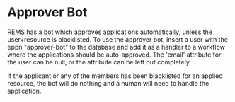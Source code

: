 # Approver Bot

REMS has a bot which approves applications automatically, unless the user+resource is blacklisted. To use the approver bot, insert a user with the eppn "approver-bot" to the database and add it as a handler to a workflow where the applications should be auto-approved. The 'email' attribute for the user can be null, or the attribute can be left out completely.

If the applicant or any of the members has been blacklisted for an applied resource, the bot will do nothing and a human will need to handle the application.
